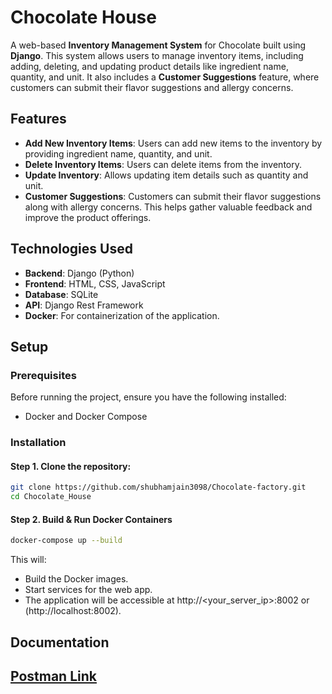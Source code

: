 # Chocolate House

A web-based **Inventory Management System** for Chocolate built using **Django**. This system allows users to manage inventory items, including adding, deleting, and updating product details like ingredient name, quantity, and unit. It also includes a **Customer Suggestions** feature, where customers can submit their flavor suggestions and allergy concerns.

## Features

- **Add New Inventory Items**: Users can add new items to the inventory by providing ingredient name, quantity, and unit.
- **Delete Inventory Items**: Users can delete items from the inventory.
- **Update Inventory**: Allows updating item details such as quantity and unit.
- **Customer Suggestions**: Customers can submit their flavor suggestions along with allergy concerns. This helps gather valuable feedback and improve the product offerings.

## Technologies Used

- **Backend**: Django (Python)
- **Frontend**: HTML, CSS, JavaScript
- **Database**: SQLite
- **API**: Django Rest Framework
- **Docker**: For containerization of the application.

## Setup

### Prerequisites

Before running the project, ensure you have the following installed:

- Docker and Docker Compose

### Installation

#### Step 1. Clone the repository:

```bash
git clone https://github.com/shubhamjain3098/Chocolate-factory.git
cd Chocolate_House
```

#### Step 2. Build & Run Docker Containers

```bash
docker-compose up --build
```

This will:

- Build the Docker images.
- Start services for the web app.
- The application will be accessible at http://<your_server_ip>:8002 or (http://localhost:8002).

## Documentation

## [Postman Link](https://orange-comet-842903.postman.co/workspace/SocialApp~4793c6e6-ca9d-4829-b619-c437488e9a69/collection/27788962-deaba1ef-61c1-48dc-9fb6-9c1eeb2ba585?action=share&creator=27788962)
